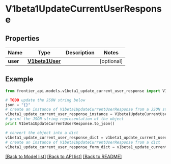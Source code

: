 # V1beta1UpdateCurrentUserResponse


## Properties
Name | Type | Description | Notes
------------ | ------------- | ------------- | -------------
**user** | [**V1beta1User**](V1beta1User.md) |  | [optional] 

## Example

```python
from frontier_api.models.v1beta1_update_current_user_response import V1beta1UpdateCurrentUserResponse

# TODO update the JSON string below
json = "{}"
# create an instance of V1beta1UpdateCurrentUserResponse from a JSON string
v1beta1_update_current_user_response_instance = V1beta1UpdateCurrentUserResponse.from_json(json)
# print the JSON string representation of the object
print V1beta1UpdateCurrentUserResponse.to_json()

# convert the object into a dict
v1beta1_update_current_user_response_dict = v1beta1_update_current_user_response_instance.to_dict()
# create an instance of V1beta1UpdateCurrentUserResponse from a dict
v1beta1_update_current_user_response_form_dict = v1beta1_update_current_user_response.from_dict(v1beta1_update_current_user_response_dict)
```
[[Back to Model list]](../README.md#documentation-for-models) [[Back to API list]](../README.md#documentation-for-api-endpoints) [[Back to README]](../README.md)


